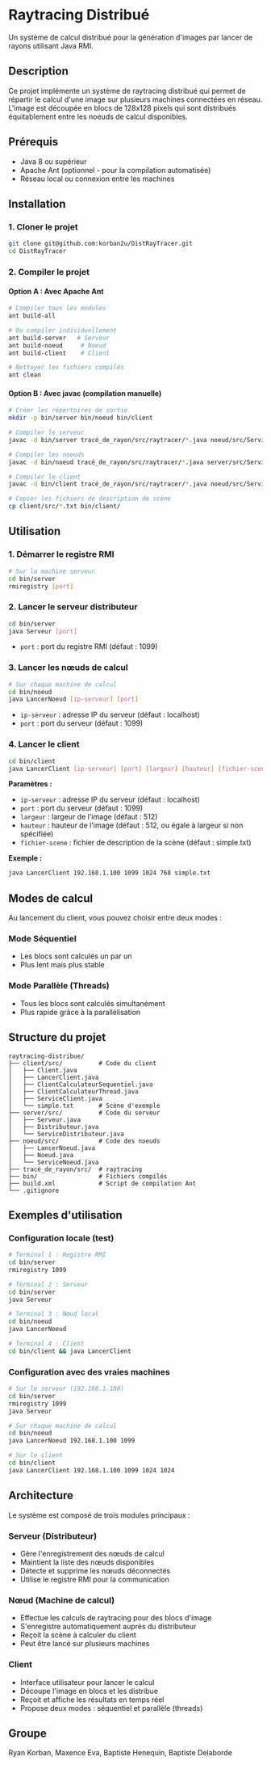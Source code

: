 # Raytracing Distribué

Un système de calcul distribué pour la génération d'images par lancer de rayons utilisant Java RMI.

## Description

Ce projet implémente un système de raytracing distribué qui permet de répartir le calcul d'une image sur plusieurs machines connectées en réseau. L'image est découpée en blocs de 128x128 pixels qui sont distribués équitablement entre les noeuds de calcul disponibles.


## Prérequis

- Java 8 ou supérieur
- Apache Ant (optionnel - pour la compilation automatisée)
- Réseau local ou connexion entre les machines

## Installation

### 1. Cloner le projet
```bash
git clone git@github.com:korban2u/DistRayTracer.git
cd DistRayTracer
```

### 2. Compiler le projet

#### Option A : Avec Apache Ant 
```bash
# Compiler tous les modules
ant build-all

# Ou compiler individuellement
ant build-server   # Serveur
ant build-noeud     # Noeud
ant build-client    # Client

# Nettoyer les fichiers compilés
ant clean
```

#### Option B : Avec javac (compilation manuelle)
```bash
# Créer les répertoires de sortie
mkdir -p bin/server bin/noeud bin/client

# Compiler le serveur
javac -d bin/server tracé_de_rayon/src/raytracer/*.java noeud/src/ServiceNoeud.java client/src/ServiceClient.java server/src/*.java

# Compiler les noeuds
javac -d bin/noeud tracé_de_rayon/src/raytracer/*.java server/src/ServiceDistributeur.java client/src/ServiceClient.java noeud/src/*.java

# Compiler le client
javac -d bin/client tracé_de_rayon/src/raytracer/*.java noeud/src/ServiceNoeud.java server/src/ServiceDistributeur.java client/src/*.java

# Copier les fichiers de description de scène
cp client/src/*.txt bin/client/
```


## Utilisation

### 1. Démarrer le registre RMI
```bash
# Sur la machine serveur
cd bin/server
rmiregistry [port]
```

### 2. Lancer le serveur distributeur
```bash
cd bin/server
java Serveur [port]
```
- `port` : port du registre RMI (défaut : 1099)

### 3. Lancer les nœuds de calcul
```bash
# Sur chaque machine de calcul
cd bin/noeud
java LancerNoeud [ip-serveur] [port]
```
- `ip-serveur` : adresse IP du serveur (défaut : localhost)
- `port` : port du serveur (défaut : 1099)

### 4. Lancer le client
```bash
cd bin/client
java LancerClient [ip-serveur] [port] [largeur] [hauteur] [fichier-scene]
```

**Paramètres :**
- `ip-serveur` : adresse IP du serveur (défaut : localhost)
- `port` : port du serveur (défaut : 1099)
- `largeur` : largeur de l'image (défaut : 512)
- `hauteur` : hauteur de l'image (défaut : 512, ou égale à largeur si non spécifiée)
- `fichier-scene` : fichier de description de la scène (défaut : simple.txt)

**Exemple :**
```bash
java LancerClient 192.168.1.100 1099 1024 768 simple.txt
```

## Modes de calcul

Au lancement du client, vous pouvez choisir entre deux modes :

### Mode Séquentiel
- Les blocs sont calculés un par un
- Plus lent mais plus stable

### Mode Parallèle (Threads)
- Tous les blocs sont calculés simultanément
- Plus rapide grâce à la parallélisation


## Structure du projet

```
raytracing-distribue/
├── client/src/          # Code du client
│   ├── Client.java
│   ├── LancerClient.java
│   ├── ClientCalculateurSequentiel.java
│   ├── ClientCalculateurThread.java
│   ├── ServiceClient.java
│   └── simple.txt       # Scène d'exemple
├── server/src/          # Code du serveur
│   ├── Serveur.java
│   ├── Distributeur.java
│   └── ServiceDistributeur.java
├── noeud/src/           # Code des noeuds
│   ├── LancerNoeud.java
│   ├── Noeud.java
│   └── ServiceNoeud.java
├── tracé_de_rayon/src/  # raytracing
├── bin/                 # Fichiers compilés
├── build.xml            # Script de compilation Ant
└── .gitignore
```


## Exemples d'utilisation

### Configuration locale (test)
```bash
# Terminal 1 : Registre RMI
cd bin/server
rmiregistry 1099

# Terminal 2 : Serveur
cd bin/server
java Serveur

# Terminal 3 : Nœud local
cd bin/noeud
java LancerNoeud

# Terminal 4 : Client
cd bin/client && java LancerClient
```



### Configuration avec des vraies machines
```bash
# Sur le serveur (192.168.1.100)
cd bin/server
rmiregistry 1099
java Serveur

# Sur chaque machine de calcul
cd bin/noeud
java LancerNoeud 192.168.1.100 1099

# Sur le client
cd bin/client
java LancerClient 192.168.1.100 1099 1024 1024
```

## Architecture

Le système est composé de trois modules principaux :

### **Serveur (Distributeur)**
- Gère l'enregistrement des nœuds de calcul
- Maintient la liste des nœuds disponibles
- Détecte et supprime les nœuds déconnectés
- Utilise le registre RMI pour la communication

### **Nœud (Machine de calcul)**
- Effectue les calculs de raytracing pour des blocs d'image
- S'enregistre automatiquement auprès du distributeur
- Reçoit la scène à calculer du client
- Peut être lancé sur plusieurs machines

### **Client**
- Interface utilisateur pour lancer le calcul
- Découpe l'image en blocs et les distribue
- Reçoit et affiche les résultats en temps réel
- Propose deux modes : séquentiel et parallèle (threads)

## Groupe

Ryan Korban, Maxence Eva, Baptiste Henequin, Baptiste Delaborde

